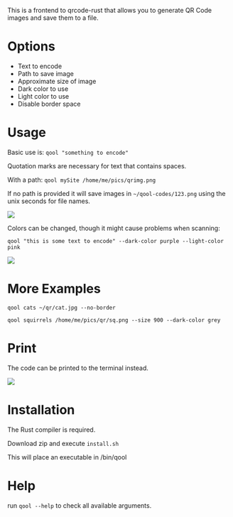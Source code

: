 This is a frontend to qrcode-rust that allows you to generate QR Code images and save them to a file.

# Options

- Text to encode
- Path to save image
- Approximate size of image
- Dark color to use
- Light color to use
- Disable border space

# Usage

Basic use is: `qool "something to encode"`

Quotation marks are necessary for text that contains spaces.

With a path: `qool mySite /home/me/pics/qrimg.png`

If no path is provided it will save images in `~/qool-codes/123.png` using the unix seconds for file names.

![](https://i.imgur.com/LrDnIzKl.jpg)

Colors can be changed, though it might cause problems when scanning:

`qool "this is some text to encode" --dark-color purple --light-color pink`

![](https://i.imgur.com/mdbOyiAl.jpg)

# More Examples

`qool cats ~/qr/cat.jpg --no-border`

`qool squirrels /home/me/pics/qr/sq.png --size 900 --dark-color grey`

# Print

The code can be printed to the terminal instead.

![](https://i.imgur.com/gZjmn1Rl.jpg)

# Installation

The Rust compiler is required.

Download zip and execute `install.sh`

This will place an executable in /bin/qool

# Help

run `qool --help` to check all available arguments.